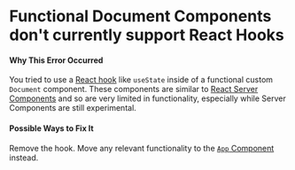 # Functional Document Components don't currently support React Hooks

#### Why This Error Occurred

You tried to use a [React hook](https://reactjs.org/docs/hooks-reference.html) like `useState` inside of a functional custom `Document` component. These components are similar to [React Server Components](https://reactjs.org/blog/2020/12/21/data-fetching-with-react-server-components.html) and so are very limited in functionality, especially while Server Components are still experimental.

#### Possible Ways to Fix It

Remove the hook. Move any relevant functionality to the [`App` Component](https://nextjs.org/docs/advanced-features/custom-app) instead.
